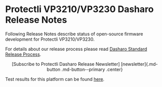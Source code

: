# Protectli VP3210/VP3230 Dasharo Release Notes

Following Release Notes describe status of open-source firmware development
for Protectli VP3210/VP3230.

For details about our release process please read
[Dasharo Standard Release Process](../../dev-proc/standard-release-process.md).

<center>
[Subscribe to Protectli Dasharo Release Newsletter]
[newsletter]{.md-button .md-button--primary .center}
</center>

Test results for this platform can be found
[here](https://github.com/Dasharo/osfv-results/tree/main/boards/Protectli).

[newsletter]: https://newsletter.3mdeb.com/subscription/n2EpSxtqL
